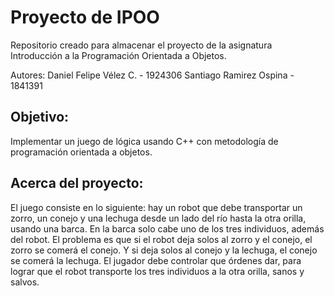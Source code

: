 # Proyecto de IPOO

Repositorio creado para almacenar el proyecto de la asignatura Introducción a la Programación Orientada a Objetos.

Autores: Daniel Felipe Vélez C. - 1924306
         Santiago Ramirez Ospina - 1841391

## Objetivo:
Implementar un juego de lógica usando C++ con metodología de programación orientada
a objetos.

## Acerca del proyecto: 

El juego consiste en lo siguiente: hay un robot que debe transportar un zorro, un conejo y
una lechuga desde un lado del río hasta la otra orilla, usando una barca. En la barca solo
cabe uno de los tres individuos, además del robot. El problema es que si el robot deja
solos al zorro y el conejo, el zorro se comerá el conejo. Y si deja solos al conejo y la
lechuga, el conejo se comerá la lechuga. El jugador debe controlar que órdenes dar, para
lograr que el robot transporte los tres individuos a la otra orilla, sanos y salvos.
